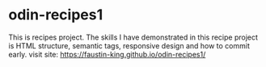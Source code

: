 # odin-recipes1

This is recipes project.
The skills I have demonstrated in this recipe project is HTML structure, semantic tags, responsive design and how to commit early.
visit site: https://faustin-king.github.io/odin-recipes1/
